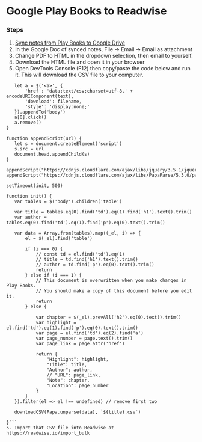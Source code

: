 # Google Play Books to Readwise

### Steps

1. [Sync notes from Play Books to Google Drive](https://www.cnet.com/how-to/sync-notes-from-play-books-to-google-drive/)
2. In the Google Doc of synced notes, File → Email → Email as attachment
3. Change PDF to HTML in the dropdown selection, then email to yourself.
4. Download the HTML file and open it in your browser
5. Open DevTools Console (F12) then copy/paste the code below and run it. This will download the CSV file to your computer.
 ```function downloadCSV(text, filename) {
    let a = $('<a>', {
        'href': 'data:text/csv;charset=utf-8,' + encodeURIComponent(text),
        'download': filename,
        'style': 'display:none;'
    }).appendTo('body')
    a[0].click()
    a.remove()
}

function appendScript(url) {
    let s = document.createElement('script')
    s.src = url
    document.head.appendChild(s)
}

appendScript("https://cdnjs.cloudflare.com/ajax/libs/jquery/3.5.1/jquery.min.js")
appendScript("https://cdnjs.cloudflare.com/ajax/libs/PapaParse/5.3.0/papaparse.min.js")

setTimeout(init, 500)

function init() {
    var tables = $('body').children('table')

    var title = tables.eq(0).find('td').eq(1).find('h1').text().trim()
    var author = tables.eq(0).find('td').eq(1).find('p').eq(0).text().trim()

    var data = Array.from(tables).map((_el, i) => {
        el = $(_el).find('table')

        if (i === 0) {
            // const td = el.find('td').eq(1)
            // title = td.find('h1').text().trim()
            // author = td.find('p').eq(0).text().trim()
            return
        } else if (i === 1) {
            // This document is overwritten when you make changes in Play Books. 
            // You should make a copy of this document before you edit it.
            return
        } else {

            var chapter = $(_el).prevAll('h2').eq(0).text().trim()
            var highlight = el.find('td').eq(1).find('p').eq(0).text().trim()
            var page = el.find('td').eq(2).find('a')
            var page_number = page.text().trim()
            var page_link = page.attr('href')

            return {
                "Highlight": highlight,
                "Title": title,
                "Author": author,
                // "URL": page_link,
                "Note": chapter,
                "Location": page_number
            }
        }
    }).filter(el => el !== undefined) // remove first two

    downloadCSV(Papa.unparse(data), `${title}.csv`)

}```
5. Import that CSV file into Readwise at https://readwise.io/import_bulk
